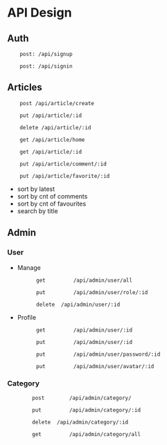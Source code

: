 # API Design

## Auth

    	post: /api/signup

    	post: /api/signin

## Articles

    	post /api/article/create

    	put /api/article/:id

    	delete /api/article/:id

    	get /api/article/home

    	get /api/article/:id

    	put /api/article/comment/:id

    	put /api/article/favorite/:id

- sort by latest
- sort by cnt of comments
- sort by cnt of favourites
- search by title

## Admin

### User

- Manage

			get			/api/admin/user/all

			put			/api/admin/user/role/:id

			delete	/api/admin/user/:id

- Profile

			get			/api/admin/user/:id

			put			/api/admin/user/:id

			put			/api/admin/user/password/:id

			put			/api/admin/user/avatar/:id

### Category

			post		/api/admin/category/

			put			/api/admin/category/:id

			delete	/api/admin/category/:id

			get			/api/admin/category/all
